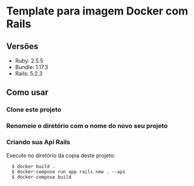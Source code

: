 # Template para imagem Docker com Rails

## Versões
  * Ruby: 2.5.5
  * Bundle: 1.17.3
  * Rails: 5.2.3

## Como usar

### Clone este projeto

### Renomeie o diretório com o nome do novo seu projeto

### Criando sua Api Rails
  Execute no diretório da copia deste projeto:
  ```
    $ docker build .
    $ docker-compose run app rails new . --api
    $ docker-compose build
  ```
